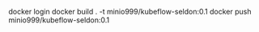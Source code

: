 docker login
docker build . -t minio999/kubeflow-seldon:0.1
docker push minio999/kubeflow-seldon:0.1